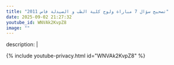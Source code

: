 ```yaml
---
title: "تصحيح سؤال 7 مباراة ولوج كلية الطب و الصيدلة فاس 2011"
date: 2025-09-02 21:27:32 
youtube_id: WNVAk2KvpZ8
image: ""
---
```

description: |
  
{% include youtube-privacy.html id="WNVAk2KvpZ8" %}
